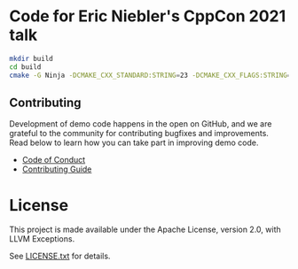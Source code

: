 # Code for Eric Niebler's CppCon 2021 talk

```sh
mkdir build
cd build
cmake -G Ninja -DCMAKE_CXX_STANDARD:STRING=23 -DCMAKE_CXX_FLAGS:STRING="/Zc:externConstexpr /EHsc /fsanitize=address" ..
```

## Contributing

Development of demo code happens in the open on GitHub, and we are grateful to the community for contributing bugfixes and improvements. Read below to learn how you can take part in improving demo code.

- [Code of Conduct](./CODE_OF_CONDUCT.md)
- [Contributing Guide](./CONTRIBUTING.md)

# License

This project is made available under the Apache License, version 2.0, with LLVM Exceptions.

See [LICENSE.txt](LICENSE.txt) for details.
